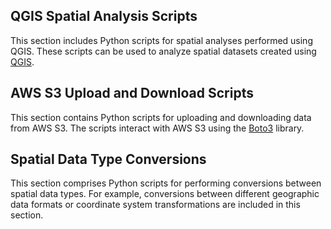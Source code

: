 ## QGIS Spatial Analysis Scripts

This section includes Python scripts for spatial analyses performed using QGIS. These scripts can be used to analyze spatial datasets created using [QGIS](https://qgis.org/).

## AWS S3 Upload and Download Scripts

This section contains Python scripts for uploading and downloading data from AWS S3. The scripts interact with AWS S3 using the [Boto3](https://boto3.amazonaws.com/v1/documentation/api/latest/index.html) library.

## Spatial Data Type Conversions

This section comprises Python scripts for performing conversions between spatial data types. For example, conversions between different geographic data formats or coordinate system transformations are included in this section.

